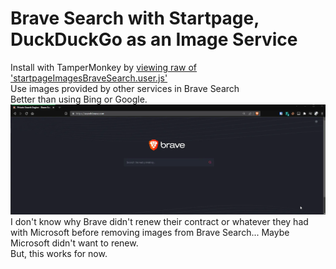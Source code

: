 # Brave Search with Startpage, DuckDuckGo as an Image Service
Install with TamperMonkey by [viewing raw of 'startpageImagesBraveSearch.user.js'](https://github.com/anthony1x6000/BraveSearch-with-Startpage-Images/raw/main/startpageImagesBraveSearch.user.js) \
 Use images provided by other services in Brave Search \
 Better than using Bing or Google. \
![preview](braveImages.webp)
I don't know why Brave didn't renew their contract or whatever they had with Microsoft before removing images from Brave Search... Maybe Microsoft didn't want to renew. \
But, this works for now.